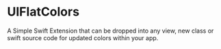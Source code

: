 # UIFlatColors
A Simple Swift Extension that can be dropped into any view, new class or swift source code for updated colors within your app.

